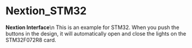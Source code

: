 # Nextion_STM32
**Nextion Interface**\n
This is an example for STM32. When you push the buttons in the design, it will automatically open and close the lights on the STM32F072R8 card.
